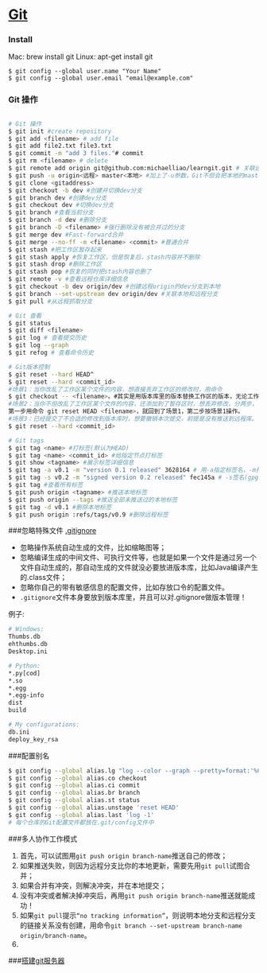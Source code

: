 [Git](http://www.liaoxuefeng.com/wiki/0013739516305929606dd18361248578c67b8067c8c017b000)
===
### Install
Mac: brew install git
Linux: apt-get install git

    $ git config --global user.name "Your Name"
    $ git config --global user.email "email@example.com"

### Git 操作
```bash

# Git 操作
$ git init #create repository
$ git add <filename> # add file
$ git add file2.txt file3.txt
$ git commit -m "add 3 files."# commit
$ git rm <filename> # delete
$ git remote add origin git@github.com:michaelliao/learngit.git # 关联远程库
$ git push -u origin<远程> master<本地> #加上了-u参数，Git不但会把本地的master分支内容推送的远程新的master分支，还会把本地的master分支和远程的master分支关联起来，在以后的推送或者拉取时就可以简化命令。
$ git clone <gitaddress>
$ git checkout -b dev #创建并切换dev分支
$ git branch dev #创建dev分支
$ git checkout dev #切换dev分支
$ git branch #查看当前分支
$ git branch -d dev #删除分支
$ git branch -D <filename> #强行删除没有被合并过的分支
$ git merge dev #Fast-forward合并
$ git merge --no-ff -m <filename> <commit> #普通合并
$ git stash #把工作区暂存起来
$ git stash apply #恢复工作区，但是恢复后，stash内容并不删除
$ git stash drop #删除工作区
$ git stash pop #恢复的同时把stash内容也删了
$ git remote -v #查看远程仓库详细信息
$ git checkout -b dev origin/dev #创建远程origin的dev分支到本地
$ git branch --set-upstream dev origin/dev #关联本地和远程分支
$ git pull #从远程抓取分支

# Git 查看
$ git status
$ git diff <filename>
$ git log # 查看提交历史
$ git log --graph
$ git refog # 查看命令历史

# Git版本控制
$ git reset --hard HEAD^
$ git reset --hard <commit_id>
#场景1：当你改乱了工作区某个文件的内容，想直接丢弃工作区的修改时，用命令
$ git checkout -- <filename>。#其实是用版本库里的版本替换工作区的版本，无论工作区是修改还是删除，都可以“一键还原”。
#场景2：当你不但改乱了工作区某个文件的内容，还添加到了暂存区时，想丢弃修改，分两步，
第一步用命令 git reset HEAD <filename>，就回到了场景1，第二步按场景1操作。
#场景3：已经提交了不合适的修改到版本库时，想要撤销本次提交，前提是没有推送到远程库。
$ git reset --hard <commit_id>

# Git tags
$ git tag <name> #打标签(默认为HEAD)
$ git tag <name> <commit_id> #给指定节点打标签
$ git show <tagname> #展示标签详细信息
$ git tag -a v0.1 -m "version 0.1 released" 3628164 # 用-a指定标签名，-m指定说明文字
$ git tag -s v0.2 -m "signed version 0.2 released" fec145a # -s签名(gpg(GnuPG))
$ git tag #查看所有标签
$ git push origin <tagname> #推送本地标签
$ git push origin --tags #推送全部未推送过的本地标签
$ git tag -d v0.1 #删除本地标签
$ git push origin :refs/tags/v0.9 #删除远程标签

```
###忽略特殊文件
[.gitignore](https://github.com/github/gitignore)
- 忽略操作系统自动生成的文件，比如缩略图等；
- 忽略编译生成的中间文件、可执行文件等，也就是如果一个文件是通过另一个文件自动生成的，那自动生成的文件就没必要放进版本库，比如Java编译产生的.class文件；
- 忽略你自己的带有敏感信息的配置文件，比如存放口令的配置文件。
- `.gitignore`文件本身要放到版本库里，并且可以对.gitignore做版本管理！

例子:
```bash
# Windows:
Thumbs.db
ehthumbs.db
Desktop.ini

# Python:
*.py[cod]
*.so
*.egg
*.egg-info
dist
build

# My configurations:
db.ini
deploy_key_rsa
```
###配置别名
```bash
$ git config --global alias.lg "log --color --graph --pretty=format:'%Cred%h%Creset -%C(yellow)%d%Creset %s %Cgreen(%cr) %C(bold blue)<%an>%Creset' --abbrev-commit"
$ git config --global alias.co checkout
$ git config --global alias.ci commit
$ git config --global alias.br branch
$ git config --global alias.st status
$ git config --global alias.unstage 'reset HEAD'
$ git config --global alias.last 'log -1'
# 每个仓库的Git配置文件都放在.git/config文件中
```
###多人协作工作模式

1. 首先，可以试图用`git push origin branch-name`推送自己的修改；
1. 如果推送失败，则因为远程分支比你的本地更新，需要先用`git pull`试图合并；
1. 如果合并有冲突，则解决冲突，并在本地提交；
1. 没有冲突或者解决掉冲突后，再用`git push origin branch-name`推送就能成功！
1. 如果`git pull`提示`“no tracking information”`，则说明本地分支和远程分支的链接关系没有创建，用命令`git branch --set-upstream branch-name origin/branch-name`。
2. 
###[搭建git服务器](http://www.liaoxuefeng.com/wiki/0013739516305929606dd18361248578c67b8067c8c017b000/00137583770360579bc4b458f044ce7afed3df579123eca000)